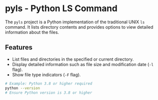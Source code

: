 # pyls - Python LS Command

The `pyls` project is a Python implementation of the traditional UNIX `ls` command. It lists directory contents and provides options to view detailed information about the files.

## Features

- List files and directories in the specified or current directory.
- Display detailed information such as file size and modification date (`-l` flag).
- Show file type indicators (`-F` flag).

```bash
# Example: Python 3.8 or higher required
python --version
# Ensure Python version is 3.8 or higher
